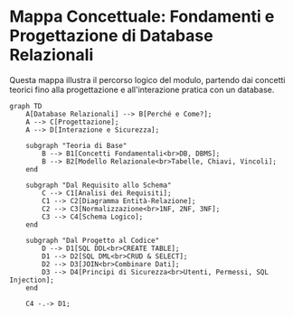 # Mappa Concettuale: Fondamenti e Progettazione di Database Relazionali

Questa mappa illustra il percorso logico del modulo, partendo dai concetti teorici fino alla progettazione e all'interazione pratica con un database.

```mermaid
graph TD
    A[Database Relazionali] --> B[Perché e Come?];
    A --> C[Progettazione];
    A --> D[Interazione e Sicurezza];

    subgraph "Teoria di Base"
        B --> B1[Concetti Fondamentali<br>DB, DBMS];
        B --> B2[Modello Relazionale<br>Tabelle, Chiavi, Vincoli];
    end

    subgraph "Dal Requisito allo Schema"
        C --> C1[Analisi dei Requisiti];
        C1 --> C2[Diagramma Entità-Relazione];
        C2 --> C3[Normalizzazione<br>1NF, 2NF, 3NF];
        C3 --> C4[Schema Logico];
    end

    subgraph "Dal Progetto al Codice"
        D --> D1[SQL DDL<br>CREATE TABLE];
        D1 --> D2[SQL DML<br>CRUD & SELECT];
        D2 --> D3[JOIN<br>Combinare Dati];
        D3 --> D4[Principi di Sicurezza<br>Utenti, Permessi, SQL Injection];
    end

    C4 -.-> D1;